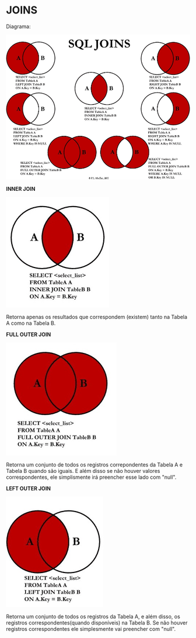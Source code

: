 # JOINS

Diagrama:

![Alt text](images/joins-diagram.jpg?raw=true "Joins")


**INNER JOIN**

![Alt text](images/INNER_JOIN.jpg?raw=true "Inner Join")

Retorna apenas os resultados que correspondem (existem) tanto na Tabela A como na Tabela B.

**FULL OUTER JOIN**

![Alt text](images/FULL_OUTER_JOIN.jpg?raw=true "Full Outer Join")

Retorna um conjunto de todos os registros correpondentes da Tabela A e Tabela B quando são iguais. E além disso se não houver valores correspondentes, ele simplismente irá preencher esse lado com "null".

**LEFT OUTER JOIN**

![Alt text](images/LEFT_OUTER_JOIN.jpg?raw=true "Left Outer Join")

Retorna um conjunto de todos os registros da Tabela A, e além disso, os registros correspondentes(quando disponíveis) na Tabela B. Se não houver registros correspondentes ele simplesmente vai preencher com "null".

